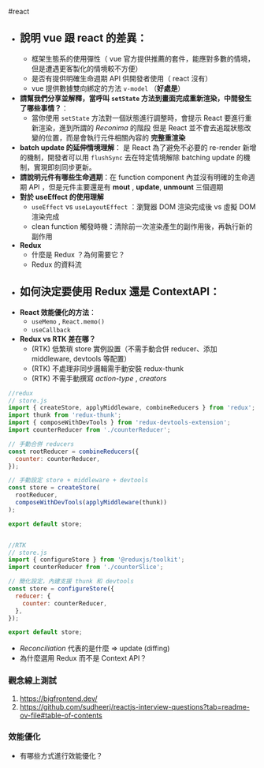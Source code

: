 #react 

- **說明 vue 跟 react 的差異**：
	- 
	- 框架生態系的使用彈性（ vue 官方提供推薦的套件，能應對多數的情境，但是遭遇更客製化的情境較不方便）
	- 是否有提供明確生命週期 API 供開發者使用（ react 沒有）
	- vue 提供數據雙向綁定的方法 `v-model` （**好處是**）
- **請幫我們分享並解釋，當呼叫 `setState` 方法到畫面完成重新渲染，中間發生了哪些事情？**：
	- 當你使用 `setState` 方法對一個狀態進行調整時，會提示 React 要進行重新渲染，進到所謂的 *Reconima* 的階段 但是 React 並不會去追蹤狀態改變的位置，而是會執行元件相關內容的 **完整重渲染**
- **batch update 的延伸情境理解**： 是 React 為了避免不必要的 re-render 新增的機制，開發者可以用 `flushSync` 去在特定情境解除 batching update 的機制，實現即刻同步更新。
- **請說明元件有哪些生命週期**：在 function component 內並沒有明確的生命週期 API ，但是元件主要還是有 **mout** , **update**, **unmount** 三個週期
- **對於 useEffect 的使用理解**
	- `useEffect` vs `useLayoutEffect` ：瀏覽器 DOM 渲染完成後 vs 虛擬 DOM 渲染完成
	- clean function 觸發時機：清除前一次渲染產生的副作用後，再執行新的副作用
- **Redux** 
	- 什麼是 Redux ？為何需要它？
	- Redux 的資料流
- **如何決定要使用 Redux 還是 ContextAPI**：
	- 
- **React 效能優化的方法**：
	- `useMemo` , `React.memo()`
	- `useCallback`
- **Redux vs RTK 差在哪？**
	- (RTK) 低繁瑣 store 實例設置（不需手動合併 reducer、添加 middleware, devtools 等配置）
	- (RTK) 不處理非同步邏輯需手動安裝 redux-thunk
	- (RTK) 不需手動撰寫 *action-type* , *creators*

```js
//redux 
// store.js
import { createStore, applyMiddleware, combineReducers } from 'redux';
import thunk from 'redux-thunk';
import { composeWithDevTools } from 'redux-devtools-extension';
import counterReducer from './counterReducer';

// 手動合併 reducers
const rootReducer = combineReducers({
  counter: counterReducer,
});

// 手動設定 store + middleware + devtools
const store = createStore(
  rootReducer,
  composeWithDevTools(applyMiddleware(thunk))
);

export default store;


//RTK
// store.js
import { configureStore } from '@reduxjs/toolkit';
import counterReducer from './counterSlice';

// 簡化設定，內建支援 thunk 和 devtools
const store = configureStore({
  reducer: {
    counter: counterReducer,
  },
});

export default store;
```
- *Reconciliation* 代表的是什麼 => update (diffing)
- 為什麼選用 Redux 而不是 Context API？

### 觀念線上測試
1. https://bigfrontend.dev/
2. https://github.com/sudheerj/reactjs-interview-questions?tab=readme-ov-file#table-of-contents


### 效能優化

- 有哪些方式進行效能優化？